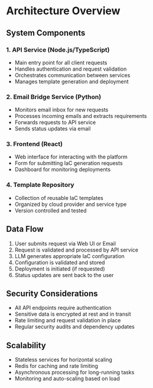 # Architecture Overview

## System Components

### 1. API Service (Node.js/TypeScript)
- Main entry point for all client requests
- Handles authentication and request validation
- Orchestrates communication between services
- Manages template generation and deployment

### 2. Email Bridge Service (Python)
- Monitors email inbox for new requests
- Processes incoming emails and extracts requirements
- Forwards requests to API service
- Sends status updates via email

### 3. Frontend (React)
- Web interface for interacting with the platform
- Form for submitting IaC generation requests
- Dashboard for monitoring deployments

### 4. Template Repository
- Collection of reusable IaC templates
- Organized by cloud provider and service type
- Version controlled and tested

## Data Flow

1. User submits request via Web UI or Email
2. Request is validated and processed by API service
3. LLM generates appropriate IaC configuration
4. Configuration is validated and stored
5. Deployment is initiated (if requested)
6. Status updates are sent back to the user

## Security Considerations

- All API endpoints require authentication
- Sensitive data is encrypted at rest and in transit
- Rate limiting and request validation in place
- Regular security audits and dependency updates

## Scalability

- Stateless services for horizontal scaling
- Redis for caching and rate limiting
- Asynchronous processing for long-running tasks
- Monitoring and auto-scaling based on load
